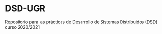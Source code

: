 # DSD-UGR
Repositorio para las prácticas de Desarrollo de Sistemas Distribuidos (DSD) curso 2020/2021
